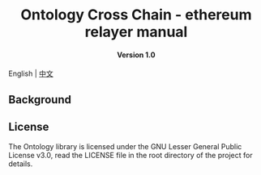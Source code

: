 <h1 align="center">Ontology Cross Chain - ethereum relayer manual</h1>
<h4 align="center">Version 1.0 </h4>

English | [中文](ethereum_relayer_manual_CN.md)

## Background

## License

The Ontology library is licensed under the GNU Lesser General Public License v3.0, read the LICENSE file in the root directory of the project for details.
